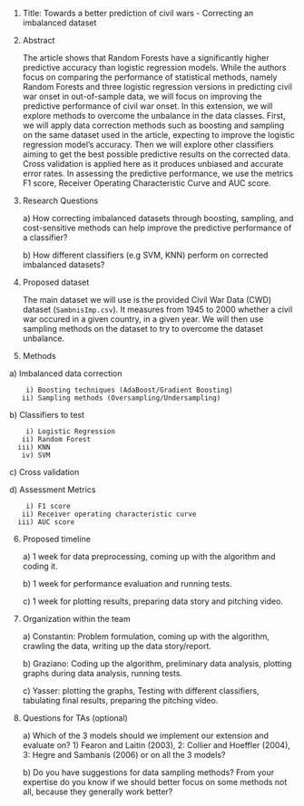 1) Title: Towards a better prediction of civil wars - Correcting an imbalanced dataset

2) Abstract

    The article shows that Random Forests have a significantly higher predictive accuracy than logistic regression models. While the authors focus on comparing the performance       of statistical methods, namely Random Forests and three logistic regression versions in predicting civil war onset in out-of-sample data, we will focus on improving the         predictive performance of civil war onset. In this extension, we will explore methods to overcome the unbalance in the data classes. First, we will apply data correction         methods such as boosting and sampling on the same dataset used in the article, expecting to improve the logistic regression model’s accuracy. Then we will explore other           classifiers aiming to get the best possible predictive results on the corrected data. Cross validation is applied here as it produces unbiased and accurate error rates. In       assessing the predictive performance, we use the metrics F1 score, Receiver Operating Characteristic Curve and AUC score.

3) Research Questions

    a) How correcting imbalanced datasets through boosting, sampling, and cost-sensitive methods can help improve the predictive performance of a classifier?
    
    b) How different classifiers (e.g SVM, KNN) perform on corrected imbalanced datasets?

4) Proposed dataset
    
    The main dataset we will use is the provided Civil War Data (CWD) dataset (`SambnisImp.csv`). It measures from 1945 to 2000 whether a civil war occured in a given country,       in  a given year. We will then use sampling methods on the dataset to try to overcome the dataset unbalance.

5) Methods

  a) Imbalanced data correction 
  
        i) Boosting techniques (AdaBoost/Gradient Boosting)
       ii) Sampling methods (Oversampling/Undersampling)
  
  b) Classifiers to test
  
        i) Logistic Regression
       ii) Random Forest
      iii) KNN
       iv) SVM
       
  c) Cross validation
  
  d) Assessment Metrics
  
        i) F1 score
       ii) Receiver operating characteristic curve
      iii) AUC score

6) Proposed timeline

    a) 1 week for data preprocessing, coming up with the algorithm and coding it. 
  
    b) 1 week for performance evaluation and running tests.
  
    c) 1 week for plotting results, preparing data story and pitching video.

7) Organization within the team

    a) Constantin: Problem formulation, coming up with the algorithm, crawling the data, writing up the data story/report.
  
    b) Graziano: Coding up the algorithm, preliminary data analysis, plotting graphs during data analysis, running tests.
  
    c) Yasser: plotting the graphs, Testing with different classifiers, tabulating final results, preparing the pitching video.

8) Questions for TAs (optional)

    a) Which of the 3 models should we implement our extension and evaluate on? 1) Fearon and Laitin (2003), 2: Collier and Hoeffler (2004), 3: Hegre and Sambanis (2006) or on         all   the 3 models?
  
    b) Do you have suggestions for data sampling methods? From your expertise do you know if we should better focus on some methods not all, because they generally work better?
